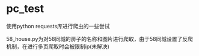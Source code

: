 # pc_test
使用python requests库进行爬虫的一些尝试

58_house.py为对58同城的房子的名称和图片进行爬取，由于58同城设置了反爬机制，在进行多页爬取时会被限制ip(未解决)
